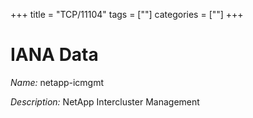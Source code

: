 +++
title = "TCP/11104"
tags = [""]
categories = [""]
+++

# IANA Data

_Name:_ netapp-icmgmt

_Description:_ NetApp Intercluster Management

